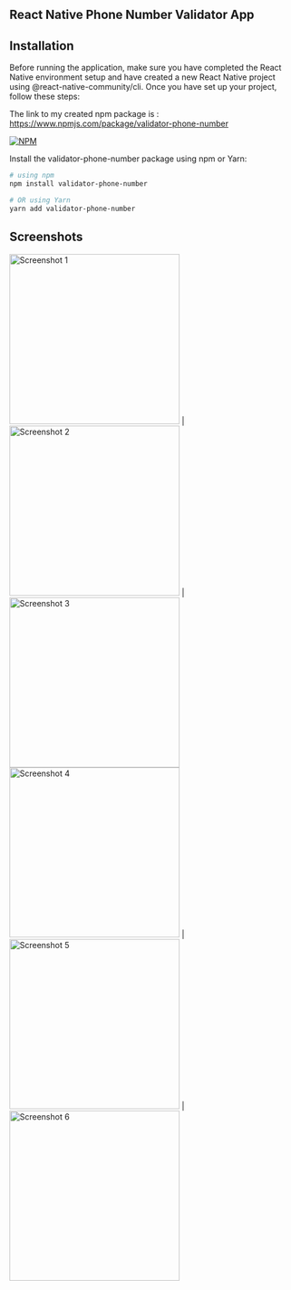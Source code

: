 ## React Native Phone Number Validator App

## Installation

Before running the application, make sure you have completed the React Native environment setup and have created a new React Native project using @react-native-community/cli. Once you have set up your project, follow these steps:

The link to my created npm package is : [https://www.npmjs.com/package/validator-phone-number ](https://www.npmjs.com/package/validator-phone-number) 



[![NPM](https://img.shields.io/npm/v/validator-phone-number.svg)](https://www.npmjs.com/package/validator-phone-number)

Install the validator-phone-number package using npm or Yarn:

```bash
# using npm
npm install validator-phone-number

# OR using Yarn
yarn add validator-phone-number
```
## Screenshots

<img src="assets/Screenshot_1.png" alt="Screenshot 1" width="300" /> | <img src="assets/Screenshot_2.png" alt="Screenshot 2" width="300" /> | <img src="assets/Screenshot_3.png" alt="Screenshot 3" width="300" /> 
<img src="assets/Screenshot_4.png" alt="Screenshot 4" width="300" /> | <img src="assets/Screenshot_5.png" alt="Screenshot 5" width="300" /> | <img src="assets/Screenshot_6.png" alt="Screenshot 6" width="300" />
